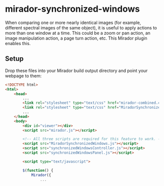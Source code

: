 # mirador-synchronized-windows

When comparing one or more nearly identical images (for example, different spectral images of the same object), it is useful to apply actions to more than one window at a time. This could be a zoom or pan action, an image manipulation action, a page turn action, etc. This Mirador plugin enables this.

## Setup
Drop these files into your Mirador build output directory and point your webpage to them:

```html
<!DOCTYPE html>
<html>
    <head>
        ...
        <link rel="stylesheet" type="text/css" href="mirador-combined.css">
        <link rel="stylesheet" type="text/css" href="MiradorSynchronizedWindows.css">
        ...
    </head>
    <body>
        <div id="viewer"></div>
        <script src="mirador.js"></script>

		<!-- All three scripts are required for this feature to work. -->
        <script src="MiradorSynchronizedWindows.js"></script>
        <script src="synchronizedWindowsController.js"></script>
        <script src="synchronizedWindowsPanel.js"></script>

        <script type="text/javascript">

        $(function() {
            Mirador({
                ...
```
